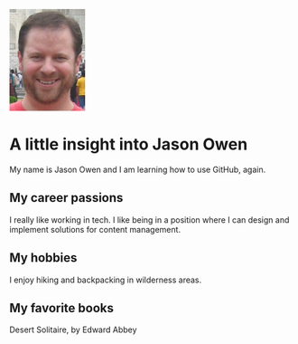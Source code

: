 ![headshot](jasonAlternateImage.png)
# A little insight into Jason Owen
My name is Jason Owen and I am learning how to use GitHub, again. 

## My career passions
I really like working in tech. I like being in a position where I can design and implement solutions for content management. 

## My hobbies
I enjoy hiking and backpacking in wilderness areas. 

## My favorite books
Desert Solitaire, by Edward Abbey
